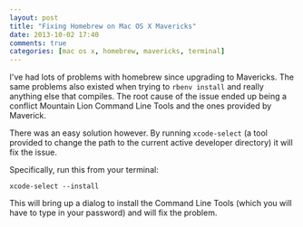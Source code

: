 ```yaml
---
layout: post
title: "Fixing Homebrew on Mac OS X Mavericks"
date: 2013-10-02 17:40
comments: true
categories: [mac os x, homebrew, mavericks, terminal]
---
```

I've had lots of problems with homebrew since upgrading to Mavericks. The same problems also existed when trying to `rbenv install` and really anything else that compiles. The root cause of the issue ended up being a conflict Mountain Lion Command Line Tools and the ones provided by Maverick.

There was an easy solution however. By running `xcode-select` (a tool provided to change the path to the current active developer directory) it will fix the issue.

Specifically, run this from your terminal:
```
xcode-select --install
```

This will bring up a dialog to install the Command Line Tools (which you will have to type in your password) and will fix the problem.

